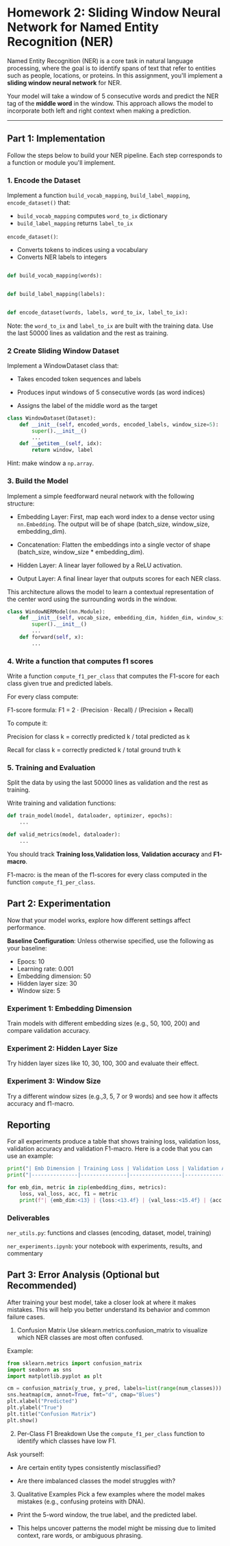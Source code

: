 # Homework 2: Sliding Window Neural Network for Named Entity Recognition (NER)

Named Entity Recognition (NER) is a core task in natural language processing, where the goal is to identify spans of text that refer to entities such as people, locations, or proteins. In this assignment, you'll implement a **sliding window neural network** for NER.

Your model will take a window of 5 consecutive words and predict the NER tag of the **middle word** in the window. This approach allows the model to incorporate both left and right context when making a prediction.

---

## Part 1: Implementation

Follow the steps below to build your NER pipeline. Each step corresponds to a function or module you'll implement.

### 1. Encode the Dataset

Implement a function `build_vocab_mapping`, `build_label_mapping`, `encode_dataset()` that:
- `build_vocab_mapping` computes `word_to_ix` dictionary
- `build_label_mapping` returns `label_to_ix`

`encode_dataset()`:
- Converts tokens to indices using a vocabulary
- Converts NER labels to integers

```python

def build_vocab_mapping(words):


def build_label_mapping(labels):


def encode_dataset(words, labels, word_to_ix, label_to_ix):
```

Note: the `word_to_ix` and `label_to_ix` are built with the training data. Use the last 50000 lines as validation and the rest as training.

### 2 Create Sliding Window Dataset

Implement a WindowDataset class that:

- Takes encoded token sequences and labels

- Produces input windows of 5 consecutive words (as word indices)

- Assigns the label of the middle word as the target

```python
class WindowDataset(Dataset):
    def __init__(self, encoded_words, encoded_labels, window_size=5):
        super().__init__()
        ...
    def __getitem__(self, idx):
        return window, label
```
Hint: make window a `np.array`.

### 3. Build the Model

Implement a simple feedforward neural network with the following structure:

- Embedding Layer: First, map each word index to a dense vector using `nn.Embedding`. The output will be of shape (batch_size, window_size, embedding_dim).

- Concatenation: Flatten the embeddings into a single vector of shape (batch_size, window_size * embedding_dim).

- Hidden Layer: A linear layer followed by a ReLU activation.

- Output Layer: A final linear layer that outputs scores for each NER class.

This architecture allows the model to learn a contextual representation of the center word using the surrounding words in the window.

```python
class WindowNERModel(nn.Module):
    def __init__(self, vocab_size, embedding_dim, hidden_dim, window_size, num_classes):
        super().__init__()
        ...
    def forward(self, x):
        ...

```

### 4. Write a function that computes f1 scores

Write a function `compute_f1_per_class` that computes the F1-score for each class given true and predicted labels.

For every class compute:

F1-score formula:
F1 = 2 · (Precision · Recall) / (Precision + Recall)

To compute it:

Precision for class k = correctly predicted k / total predicted as k

Recall for class k = correctly predicted k / total ground truth k



### 5. Training and Evaluation
Split the data by using the last 50000 lines as validation and the rest as training.



Write training and validation functions:

```python
def train_model(model, dataloader, optimizer, epochs):
    ...

def valid_metrics(model, dataloader):
    ...

```

You should track **Training loss**,**Validation loss**, **Validation accuracy** and **F1-macro**.

F1-macro: is the mean of the f1-scores for every class computed in the function `compute_f1_per_class`.

## Part 2: Experimentation

Now that your model works, explore how different settings affect performance.



**Baseline Configuration**:
Unless otherwise specified, use the following as your baseline:
- Epocs: 10 
- Learning rate: 0.001
- Embedding dimension: 50
- Hidden layer size: 30
- Window size: 5


### Experiment 1: Embedding Dimension
Train models with different embedding sizes (e.g., 50, 100, 200) and compare validation accuracy.

### Experiment 2: Hidden Layer Size
Try hidden layer sizes like 10, 30, 100, 300 and evaluate their effect.

### Experiment 3: Window Size
Try a different window sizes (e.g.,3, 5,  7 or 9 words) and see how it affects accuracy and f1-macro.

## Reporting
For all experiments produce a table that shows training loss, validation loss, validation accuracy and validation F1-macro.
Here is a code that you can use an example:

```python
print("| Emb Dimension | Training Loss | Validation Loss | Validation Acc | F1-macro |")
print("|---------------|---------------|-----------------|----------------|----------|")

for emb_dim, metric in zip(embedding_dims, metrics):
    loss, val_loss, acc, f1 = metric
    print(f"| {emb_dim:<13} | {loss:<13.4f} | {val_loss:<15.4f} | {acc:<15.2f} | {f1:<15.2f} |")
```
###  Deliverables
`ner_utils.py`: functions and classes (encoding, dataset, model, training)

`ner_experiments.ipynb`: your notebook with experiments, results, and commentary


## Part 3: Error Analysis (Optional but Recommended)
After training your best model, take a closer look at where it makes mistakes. This will help you better understand its behavior and common failure cases.

1. Confusion Matrix
Use sklearn.metrics.confusion_matrix to visualize which NER classes are most often confused.

Example:

```python
from sklearn.metrics import confusion_matrix
import seaborn as sns
import matplotlib.pyplot as plt

cm = confusion_matrix(y_true, y_pred, labels=list(range(num_classes)))
sns.heatmap(cm, annot=True, fmt="d", cmap="Blues")
plt.xlabel("Predicted")
plt.ylabel("True")
plt.title("Confusion Matrix")
plt.show()
```
2. Per-Class F1 Breakdown
Use the `compute_f1_per_class` function to identify which classes have low F1.

Ask yourself:

- Are certain entity types consistently misclassified?

- Are there imbalanced classes the model struggles with?

3. Qualitative Examples
Pick a few examples where the model makes mistakes (e.g., confusing proteins with DNA).

- Print the 5-word window, the true label, and the predicted label.

- This helps uncover patterns the model might be missing due to limited context, rare words, or ambiguous phrasing.

